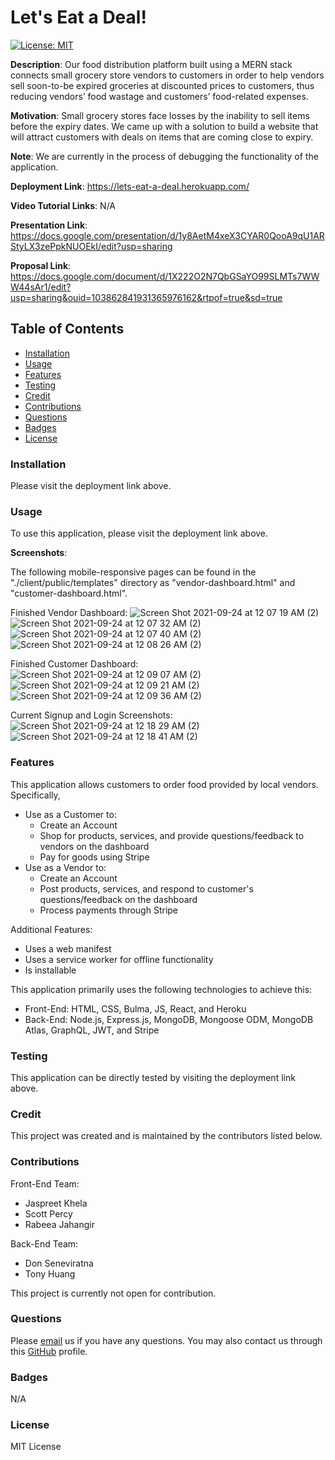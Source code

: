 # Let's Eat a Deal!
[![License: MIT](https://img.shields.io/badge/License-MIT-yellow.svg)](https://opensource.org/licenses/MIT)

**Description**: Our food distribution platform built using a MERN stack connects small grocery store vendors to customers in order to help vendors sell soon-to-be expired groceries at discounted prices to customers, thus reducing vendors’ food wastage and customers’ food-related expenses.

**Motivation**: Small grocery stores face losses by the inability to sell items before the expiry dates. We came up with a solution to build a website that will attract customers with deals on items that are coming close to expiry. 

**Note**: We are currently in the process of debugging the functionality of the application.

**Deployment Link**: https://lets-eat-a-deal.herokuapp.com/

**Video Tutorial Links**: N/A

**Presentation Link**: https://docs.google.com/presentation/d/1y8AetM4xeX3CYAR0QooA9qU1ARStyLX3zePpkNUOEkI/edit?usp=sharing

**Proposal Link**: https://docs.google.com/document/d/1X222O2N7QbGSaYO99SLMTs7WWW44sAr1/edit?usp=sharing&ouid=103862841931365976162&rtpof=true&sd=true

## Table of Contents
* [Installation](#installation)
* [Usage](#usage)
* [Features](#features)
* [Testing](#testing)
* [Credit](#credit)
* [Contributions](#contributions)
* [Questions](#questions)
* [Badges](#badges)
* [License](#license)

### Installation
Please visit the deployment link above.

### Usage
To use this application, please visit the deployment link above.

**Screenshots**:

The following mobile-responsive pages can be found in the "./client/public/templates" directory as "vendor-dashboard.html" and "customer-dashboard.html".

Finished Vendor Dashboard:
![Screen Shot 2021-09-24 at 12 07 19 AM (2)](https://user-images.githubusercontent.com/80941606/134617228-33a3304d-1969-4669-967c-19177010959c.png)
![Screen Shot 2021-09-24 at 12 07 32 AM (2)](https://user-images.githubusercontent.com/80941606/134617238-d6b2a7c9-5572-45d7-85dd-3f16b7fbdcc3.png)
![Screen Shot 2021-09-24 at 12 07 40 AM (2)](https://user-images.githubusercontent.com/80941606/134617276-f5d34c22-a2b4-4ae6-a15d-9758fc516283.png)
![Screen Shot 2021-09-24 at 12 08 26 AM (2)](https://user-images.githubusercontent.com/80941606/134617302-bdddac96-74c7-48a2-a529-11c3f6a1cf71.png)

Finished Customer Dashboard:
![Screen Shot 2021-09-24 at 12 09 07 AM (2)](https://user-images.githubusercontent.com/80941606/134617313-4da56635-b5e1-4452-9a61-c6cfe7652d74.png)
![Screen Shot 2021-09-24 at 12 09 21 AM (2)](https://user-images.githubusercontent.com/80941606/134617331-c831ac2e-5a07-422c-94f2-1853fc505ed5.png)
![Screen Shot 2021-09-24 at 12 09 36 AM (2)](https://user-images.githubusercontent.com/80941606/134617340-21691051-c0cb-40c0-a5f0-b2029b68ed9e.png)

Current Signup and Login Screenshots:
![Screen Shot 2021-09-24 at 12 18 29 AM (2)](https://user-images.githubusercontent.com/80941606/134617857-163c516c-a150-4697-9f40-a49eb3e6fef0.png)
![Screen Shot 2021-09-24 at 12 18 41 AM (2)](https://user-images.githubusercontent.com/80941606/134617881-8c617292-916b-4970-b6f9-042ef7d1a6c2.png)

### Features
This application allows customers to order food provided by local vendors. Specifically,
- Use as a Customer to:
   - Create an Account
   - Shop for products, services, and provide questions/feedback to vendors on the dashboard
   - Pay for goods using Stripe
- Use as a Vendor to:
   - Create an Account
   - Post products, services, and respond to customer's questions/feedback on the dashboard
   - Process payments through Stripe

Additional Features:
- Uses a web manifest
- Uses a service worker for offline functionality
- Is installable

This application primarily uses the following technologies to achieve this:
- Front-End: HTML, CSS, Bulma, JS, React, and Heroku
- Back-End: Node.js, Express.js, MongoDB, Mongoose ODM, MongoDB Atlas, GraphQL, JWT, and Stripe

### Testing
This application can be directly tested by visiting the deployment link above.

### Credit
This project was created and is maintained by the contributors listed below.

### Contributions
Front-End Team:
- Jaspreet Khela
- Scott Percy
- Rabeea Jahangir

Back-End Team:
- Don Seneviratna
- Tony Huang

This project is currently not open for contribution.

### Questions
Please [email](group2project3uoftcoding@gmail.com) us if you have any questions.
You may also contact us through this [GitHub](https://github.com/zoomzooom6) profile. 

### Badges
N/A

### License
MIT License
